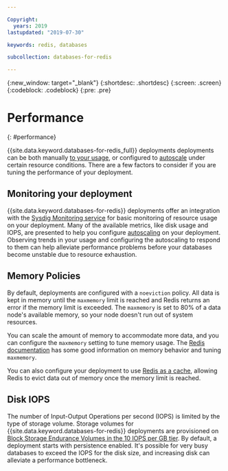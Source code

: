 ```yaml
---

Copyright:
  years: 2019
lastupdated: "2019-07-30"

keywords: redis, databases

subcollection: databases-for-redis

---
```


{:new_window: target="_blank"}
{:shortdesc: .shortdesc}
{:screen: .screen}
{:codeblock: .codeblock}
{:pre: .pre}

# Performance
{: #performance}

{{site.data.keyword.databases-for-redis_full}} deployments deployments can be both manually [to your usage](/docs/databases-for-redis?topic=databases-for-redis-resources-scaling), or configured to [autoscale](/docs/databases-for-redis?topic=databases-for-redis-autoscaling) under certain resource conditions. There are a few factors to consider if you are tuning the performance of your deployment.

## Monitoring your deployment

{{site.data.keyword.databases-for-redis}} deployments offer an integration with the [Sysdig Monitoring service](/docs/databases-for-redis?topic=databases-for-redis-sysdig-monitoring) for basic monitoring of resource usage on your deployment. Many of the available metrics, like disk usage and IOPS, are presented to help you configure [autoscaling](/docs/databases-for-redis?topic=databases-for-redis-autoscaling) on your deployment. Observing trends in your usage and configuring the autoscaling to respond to them can help alleviate performance problems before your databases become unstable due to resource exhaustion.

## Memory Policies

By default, deployments are configured with a `noeviction` policy. All data is kept in memory until the `maxmemory` limit is reached and Redis returns an error if the memory limit is exceeded. The `maxmemory` is set to 80% of a data node's available memory, so your node doesn't run out of system resources. 

You can scale the amount of memory to accommodate more data, and you can configure the `maxmemory` setting to tune memory usage. The [Redis documentation](https://redis.io/topics/memory-optimization#memory-allocation) has some good information on memory behavior and tuning `maxmemory`.

You can also configure your deployment to use [Redis as a cache](/docs/databases-for-redis?topic=databases-for-redis-redis-cache), allowing Redis to evict data out of memory once the memory limit is reached. 

## Disk IOPS

The number of Input-Output Operations per second (IOPS) is limited by the type of storage volume. Storage volumes for {{site.data.keyword.databases-for-redis}} deployments are provisioned on [Block Storage Endurance Volumes in the 10 IOPS per GB tier](/docs/infrastructure/BlockStorage?topic=BlockStorage-About#provendurance). By default, a deployment starts with persistence enabled. It's possible for very busy databases to exceed the IOPS for the disk size, and increasing disk can alleviate a performance bottleneck. 
